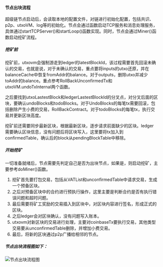 #### 节点出块流程

超级链节点启动后，会读取本地的配置文件，对链进行初始化配置，包括共识、p2p、utxoVM、log等的初始化。节点会通过函数启动TCP服务和消息处理服务，具体通过startTCPServer()和startLoop()函数实现。同时，节点会通过Miner()函数启动挖矿流程。

##### 挖矿前

挖矿前，utxovm会强制游走到ledger的latestBlockId，该过程需要首先回滚未确认的交易，也就是说，对于未确认的交易，重点要将inputs的utxo还原，并在balanceCache中恢复fromAddr的balance。对于outputs，删除utxo并减少toAddr的balance。重点参考RollBackUnconfirmedTx和utxoVM.undoTxInternal两个函数。

之后要找到utxoLastestBlock和ledgerLastestBlockId的分叉点，对分叉后面的区块，要确认undoBlocks和todoBlocks。对于UndoBlocks的每笔tx需要回滚，包括删除产生小费的交易，RollBackContract。对于todoBlocks的每笔tx，执行交易并更新区块高度。

挖矿前还需要同步最新区块，根据最新区块，逐步请求前面缺少的区块。ledger需要确认区块信息，没有问题后将区块写入，这里要将tx加入到confirmedTable，确认后的block从pendingBlockTable中移除。

##### 开始挖矿

一切准备就绪后，节点需要先判定自己是否为出块节点，如果是，则启动挖矿，主要参考doMiner()函数。

1. 挖矿首先要打包交易，包括从VATList和unconfirmedTable中请求交易，生成一个预备区块。
2. 之后对预备区块中的合约进行预执行操作，这里主要是判断合约是否有执行错误问题和超时问题。
3. 最后需要将矿工奖励的交易插入到区块中，对区块内容进行签名，形成正式的区块。
4. 之后ledger会对区块确认，没有问题写入账本。
5. utxovm对新区块的交易进行处理，主要对coinbaseTx要执行交易，其他类型交易要从unconfirmedTable删除，并增加小费交易。
6. 最后，将新的区块通过p2p广播给相邻的节点。



##### 节点出块流程图如下：

![节点出块流程图](/Users/wanghongyan01/Desktop/节点出块流程图.png)